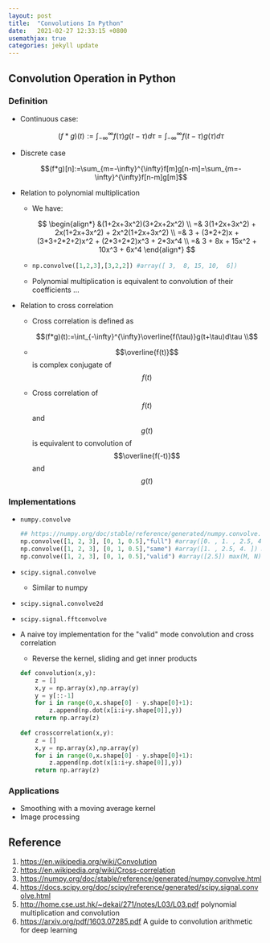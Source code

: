 ```yaml
---
layout: post
title:  "Convolutions In Python"
date:   2021-02-27 12:33:15 +0800
usemathjax: true
categories: jekyll update
---
```


## Convolution Operation in Python

### Definition

- Continuous case: 

  $$(f*g)(t) := \int_{-\infty}^{\infty}f(\tau)g(t-\tau)d\tau = \int_{-\infty}^{\infty}f(t-\tau)g(\tau)d\tau$$

- Discrete case

   $$(f*g)[n]:=\sum_{m=-\infty}^{\infty}f[m]g[n-m]=\sum_{m=-\infty}^{\infty}f[n-m]g[m]$$

- Relation to polynomial multiplication

  - We have:

    $$
    \begin{align*}
     &(1+2x+3x^2)(3+2x+2x^2) \\
    =& 3(1+2x+3x^2) + 2x(1+2x+3x^2) + 2x^2(1+2x+3x^2) \\
    =& 3 + (3*2+2)x + (3*3+2*2+2)x^2 + (2*3+2*2)x^3 + 2*3x^4 \\
    =& 3 + 8x + 15x^2 + 10x^3 + 6x^4
    \end{align*}
    $$

  - ```python
    np.convolve([1,2,3],[3,2,2]) #array([ 3,  8, 15, 10,  6])
    ```

  - Polynomial multiplication is equivalent to convolution of their coefficients ...

- Relation to  cross correlation

  - Cross correlation is defined as 

    $$(f*g)(t):=\int_{-\infty}^{\infty}\overline{f(\tau)}g(t+\tau)d\tau \\$$

  - $$\overline{f(t)}$$ is complex conjugate of $$f(t)$$
  
  - Cross correlation of $$f(t)$$ and $$g(t)$$ is equivalent to convolution of $$\overline{f(-t)}$$ and $$g(t)$$

### Implementations
- `numpy.convolve`

  ```python
  ## https://numpy.org/doc/stable/reference/generated/numpy.convolve.html
  np.convolve([1, 2, 3], [0, 1, 0.5],"full") #array([0. , 1. , 2.5, 4. , 1.5]) N+M-1
  np.convolve([1, 2, 3], [0, 1, 0.5],"same") #array([1. , 2.5, 4. ]) max(M, N)
  np.convolve([1, 2, 3], [0, 1, 0.5],"valid") #array([2.5]) max(M, N) - min(M, N) + 1
  ```

- `scipy.signal.convolve`

  - Similar to numpy

- `scipy.signal.convolve2d`

- `scipy.signal.fftconvolve`

- A naive toy implementation for the "valid" mode convolution and cross correlation

  - Reverse the kernel, sliding and get inner products 

  ```python
  def convolution(x,y):
      z = []
      x,y = np.array(x),np.array(y)
      y = y[::-1]
      for i in range(0,x.shape[0] - y.shape[0]+1):
          z.append(np.dot(x[i:i+y.shape[0]],y))
      return np.array(z)
          
  def crosscorrelation(x,y):
      z = []
      x,y = np.array(x),np.array(y)
      for i in range(0,x.shape[0] - y.shape[0]+1):
          z.append(np.dot(x[i:i+y.shape[0]],y))
      return np.array(z)
  ```

### Applications

- Smoothing with a moving average kernel
- Image processing

## Reference

1. <https://en.wikipedia.org/wiki/Convolution>
2. <https://en.wikipedia.org/wiki/Cross-correlation>
3. <https://numpy.org/doc/stable/reference/generated/numpy.convolve.html>
4. <https://docs.scipy.org/doc/scipy/reference/generated/scipy.signal.convolve.html>
5. <http://home.cse.ust.hk/~dekai/271/notes/L03/L03.pdf> polynomial multiplication and convolution
6.  <https://arxiv.org/pdf/1603.07285.pdf> A guide to convolution arithmetic for deep learning